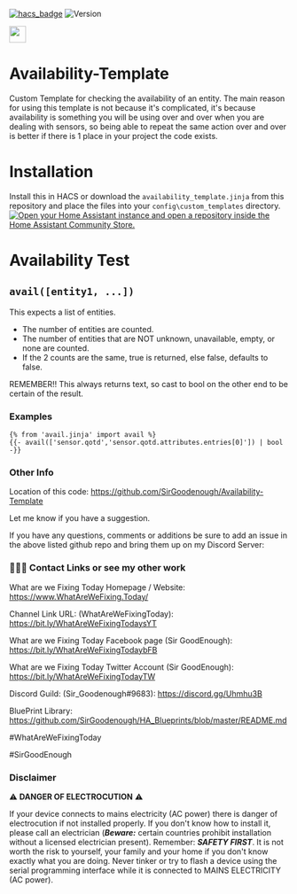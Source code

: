 [![hacs_badge](https://img.shields.io/badge/HACS-Default-41BDF5.svg)](https://github.com/custom-components/hacs)
![Version](https://img.shields.io/github/v/release/SirGoodenough/Availability-Template)

<a href="https://www.buymeacoffee.com/SirGoodenough"><img src="https://img.buymeacoffee.com/button-api/?text=Buy me a coffee&emoji=&slug=SirGoodenough&button_colour=5F7FFF&font_colour=ffffff&font_family=Poppins&outline_colour=000000&coffee_colour=FFDD00" width=auto, height=30/></a>
<base target="_blank">

# Availability-Template

Custom Template for checking the availability of an entity.
The main reason for using this template is not because it's complicated, it's because availability is something you will be using over and over when you are dealing with sensors, so being able to repeat the same action over and over is better if there is 1 place in your project the code exists.

# Installation

Install this in HACS or download the `availability_template.jinja` from this repository and place the files into your `config\custom_templates` directory.
[![Open your Home Assistant instance and open a repository inside the Home Assistant Community Store.](https://my.home-assistant.io/badges/hacs_repository.svg)](https://my.home-assistant.io/redirect/hacs_repository/?owner=SirGoodenough&repository=https%3A%2F%2Fgithub.com%2FSirGoodenough%2FAvailability-Template&category=template)

# Availability Test

## `avail([entity1, ...])`

This expects a list of entities.

- The number of entities are counted.
- The number of entities that are NOT unknown, unavailable, empty, or none are counted.
- If the 2 counts are the same, true is returned, else false, defaults to false.

REMEMBER!!
This always returns text, so cast to bool on the other end to be certain of the result.

### Examples

```jinja
{% from 'avail.jinja' import avail %}
{{- avail(['sensor.qotd','sensor.qotd.attributes.entries[0]']) | bool -}}
```

### Other Info

Location of this code: https://github.com/SirGoodenough/Availability-Template

Let me know if you have a suggestion.

If you have any questions, comments or additions be sure to add an issue in the above listed github repo and bring them up on my Discord Server:

### 🤹🏾‍♂️ Contact Links or see my other work

What are we Fixing Today Homepage / Website: https://www.WhatAreWeFixing.Today/

Channel Link URL: (WhatAreWeFixingToday): https://bit.ly/WhatAreWeFixingTodaysYT

What are we Fixing Today Facebook page (Sir GoodEnough): https://bit.ly/WhatAreWeFixingTodaybFB

What are we Fixing Today Twitter Account (Sir GoodEnough): https://bit.ly/WhatAreWeFixingTodayTW

Discord Guild: (Sir_Goodenough#9683): https://discord.gg/Uhmhu3B

BluePrint Library: https://github.com/SirGoodenough/HA_Blueprints/blob/master/README.md

#WhatAreWeFixingToday

#SirGoodEnough

### Disclaimer

⚠️ **DANGER OF ELECTROCUTION** ⚠️

If your device connects to mains electricity (AC power) there is danger of electrocution if not installed properly. If you don't know how to install it, please call an electrician (***Beware:*** certain countries prohibit installation without a licensed electrician present). Remember: _**SAFETY FIRST**_. It is not worth the risk to yourself, your family and your home if you don't know exactly what you are doing. Never tinker or try to flash a device using the serial programming interface while it is connected to MAINS ELECTRICITY (AC power).
